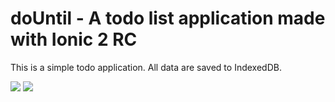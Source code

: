 # doUntil - A todo list application made with Ionic 2 RC

This is a simple todo application. All data are saved to IndexedDB. 

[<img src="https://s11.postimg.org/s6ctvv40j/Screenshot_from_2016_11_10_02_32_21.png">](https://mysterious-beyond-86391.herokuapp.com/)
[<img src="https://s11.postimg.org/5lnkb0icz/Screenshot_from_2016_11_10_02_42_43.png">](https://mysterious-beyond-86391.herokuapp.com/)



